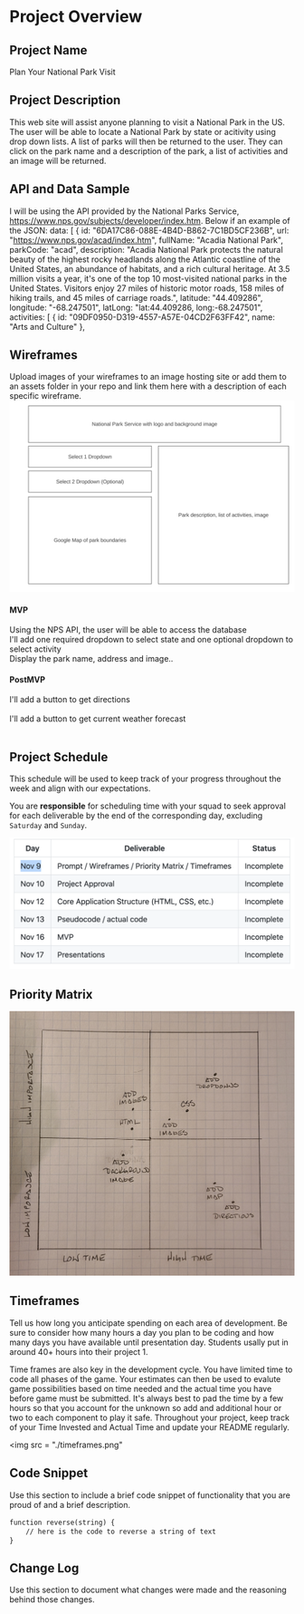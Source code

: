 # Project Overview

## Project Name

Plan Your National Park Visit


## Project Description

This web site will assist anyone planning to visit a National Park in the US.  The user will be able to locate a National Park by state or acitivity using drop down lists.  A list of parks will then be returned to the user.  They can click on the park name and a description of the park, a list of activities and an image will be returned. 


## API and Data Sample

I will be using the API provided by the National Parks Service, https://www.nps.gov/subjects/developer/index.htm. Below if an example of the JSON:
data: [
{
id: "6DA17C86-088E-4B4D-B862-7C1BD5CF236B",
url: "https://www.nps.gov/acad/index.htm",
fullName: "Acadia National Park",
parkCode: "acad",
description: "Acadia National Park protects the natural beauty of the highest rocky headlands along the Atlantic coastline of the United States, an abundance of habitats, and a rich cultural heritage. At 3.5 million visits a year, it's one of the top 10 most-visited national parks in the United States. Visitors enjoy 27 miles of historic motor roads, 158 miles of hiking trails, and 45 miles of carriage roads.",
latitude: "44.409286",
longitude: "-68.247501",
latLong: "lat:44.409286, long:-68.247501",
activities: [
{
id: "09DF0950-D319-4557-A57E-04CD2F63FF42",
name: "Arts and Culture"
},


## Wireframes

Upload images of your wireframes to an image hosting site or add them to an assets folder in your repo and link them here with a description of each specific wireframe.
<img src= "./wireframe.png"/>


#### MVP 
Using the NPS API, the user will be able to access the database  
I'll add one required dropdown to select state and one optional dropdown to select activity  
Display the park name, address and image..



#### PostMVP  
I'll add a button to get directions<br></br>
I'll add a button to get current weather forecast<br></br>


## Project Schedule

This schedule will be used to keep track of your progress throughout the week and align with our expectations.  

You are **responsible** for scheduling time with your squad to seek approval for each deliverable by the end of the corresponding day, excluding `Saturday` and `Sunday`.

<img src = "./schedule.png">


## Priority Matrix

<img src = "./matrix.jpg">


## Timeframes

Tell us how long you anticipate spending on each area of development. Be sure to consider how many hours a day you plan to be coding and how many days you have available until presentation day. Students usally put in around 40+ hours into their project 1.

Time frames are also key in the development cycle.  You have limited time to code all phases of the game.  Your estimates can then be used to evalute game possibilities based on time needed and the actual time you have before game must be submitted. It's always best to pad the time by a few hours so that you account for the unknown so add and additional hour or two to each component to play it safe. Throughout your project, keep track of your Time Invested and Actual Time and update your README regularly.

<img src = "./timeframes.png"

## Code Snippet

Use this section to include a brief code snippet of functionality that you are proud of and a brief description.  

```
function reverse(string) {
	// here is the code to reverse a string of text
}
```

## Change Log
 Use this section to document what changes were made and the reasoning behind those changes.
